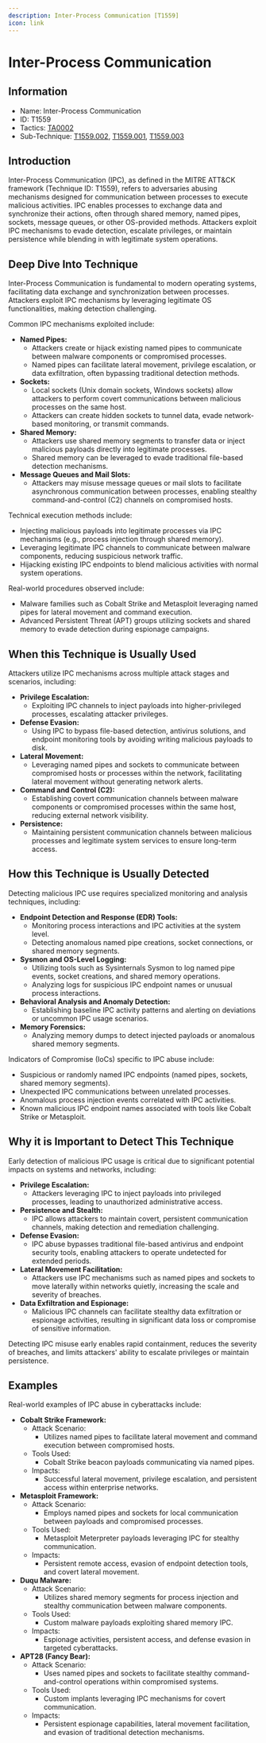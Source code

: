 ```yaml
---
description: Inter-Process Communication [T1559]
icon: link
---
```


# Inter-Process Communication

## Information

* Name: Inter-Process Communication
* ID: T1559
* Tactics: [TA0002](../)
* Sub-Technique: [T1559.002](t1559.002.md), [T1559.001](t1559.001.md), [T1559.003](t1559.003.md)

## Introduction

Inter-Process Communication (IPC), as defined in the MITRE ATT\&CK framework (Technique ID: T1559), refers to adversaries abusing mechanisms designed for communication between processes to execute malicious activities. IPC enables processes to exchange data and synchronize their actions, often through shared memory, named pipes, sockets, message queues, or other OS-provided methods. Attackers exploit IPC mechanisms to evade detection, escalate privileges, or maintain persistence while blending in with legitimate system operations.

## Deep Dive Into Technique

Inter-Process Communication is fundamental to modern operating systems, facilitating data exchange and synchronization between processes. Attackers exploit IPC mechanisms by leveraging legitimate OS functionalities, making detection challenging.

Common IPC mechanisms exploited include:

* **Named Pipes:**
  * Attackers create or hijack existing named pipes to communicate between malware components or compromised processes.
  * Named pipes can facilitate lateral movement, privilege escalation, or data exfiltration, often bypassing traditional detection methods.
* **Sockets:**
  * Local sockets (Unix domain sockets, Windows sockets) allow attackers to perform covert communications between malicious processes on the same host.
  * Attackers can create hidden sockets to tunnel data, evade network-based monitoring, or transmit commands.
* **Shared Memory:**
  * Attackers use shared memory segments to transfer data or inject malicious payloads directly into legitimate processes.
  * Shared memory can be leveraged to evade traditional file-based detection mechanisms.
* **Message Queues and Mail Slots:**
  * Attackers may misuse message queues or mail slots to facilitate asynchronous communication between processes, enabling stealthy command-and-control (C2) channels on compromised hosts.

Technical execution methods include:

* Injecting malicious payloads into legitimate processes via IPC mechanisms (e.g., process injection through shared memory).
* Leveraging legitimate IPC channels to communicate between malware components, reducing suspicious network traffic.
* Hijacking existing IPC endpoints to blend malicious activities with normal system operations.

Real-world procedures observed include:

* Malware families such as Cobalt Strike and Metasploit leveraging named pipes for lateral movement and command execution.
* Advanced Persistent Threat (APT) groups utilizing sockets and shared memory to evade detection during espionage campaigns.

## When this Technique is Usually Used

Attackers utilize IPC mechanisms across multiple attack stages and scenarios, including:

* **Privilege Escalation:**
  * Exploiting IPC channels to inject payloads into higher-privileged processes, escalating attacker privileges.
* **Defense Evasion:**
  * Using IPC to bypass file-based detection, antivirus solutions, and endpoint monitoring tools by avoiding writing malicious payloads to disk.
* **Lateral Movement:**
  * Leveraging named pipes and sockets to communicate between compromised hosts or processes within the network, facilitating lateral movement without generating network alerts.
* **Command and Control (C2):**
  * Establishing covert communication channels between malware components or compromised processes within the same host, reducing external network visibility.
* **Persistence:**
  * Maintaining persistent communication channels between malicious processes and legitimate system services to ensure long-term access.

## How this Technique is Usually Detected

Detecting malicious IPC use requires specialized monitoring and analysis techniques, including:

* **Endpoint Detection and Response (EDR) Tools:**
  * Monitoring process interactions and IPC activities at the system level.
  * Detecting anomalous named pipe creations, socket connections, or shared memory segments.
* **Sysmon and OS-Level Logging:**
  * Utilizing tools such as Sysinternals Sysmon to log named pipe events, socket creations, and shared memory operations.
  * Analyzing logs for suspicious IPC endpoint names or unusual process interactions.
* **Behavioral Analysis and Anomaly Detection:**
  * Establishing baseline IPC activity patterns and alerting on deviations or uncommon IPC usage scenarios.
* **Memory Forensics:**
  * Analyzing memory dumps to detect injected payloads or anomalous shared memory segments.

Indicators of Compromise (IoCs) specific to IPC abuse include:

* Suspicious or randomly named IPC endpoints (named pipes, sockets, shared memory segments).
* Unexpected IPC communications between unrelated processes.
* Anomalous process injection events correlated with IPC activities.
* Known malicious IPC endpoint names associated with tools like Cobalt Strike or Metasploit.

## Why it is Important to Detect This Technique

Early detection of malicious IPC usage is critical due to significant potential impacts on systems and networks, including:

* **Privilege Escalation:**
  * Attackers leveraging IPC to inject payloads into privileged processes, leading to unauthorized administrative access.
* **Persistence and Stealth:**
  * IPC allows attackers to maintain covert, persistent communication channels, making detection and remediation challenging.
* **Defense Evasion:**
  * IPC abuse bypasses traditional file-based antivirus and endpoint security tools, enabling attackers to operate undetected for extended periods.
* **Lateral Movement Facilitation:**
  * Attackers use IPC mechanisms such as named pipes and sockets to move laterally within networks quietly, increasing the scale and severity of breaches.
* **Data Exfiltration and Espionage:**
  * Malicious IPC channels can facilitate stealthy data exfiltration or espionage activities, resulting in significant data loss or compromise of sensitive information.

Detecting IPC misuse early enables rapid containment, reduces the severity of breaches, and limits attackers' ability to escalate privileges or maintain persistence.

## Examples

Real-world examples of IPC abuse in cyberattacks include:

* **Cobalt Strike Framework:**
  * Attack Scenario:
    * Utilizes named pipes to facilitate lateral movement and command execution between compromised hosts.
  * Tools Used:
    * Cobalt Strike beacon payloads communicating via named pipes.
  * Impacts:
    * Successful lateral movement, privilege escalation, and persistent access within enterprise networks.
* **Metasploit Framework:**
  * Attack Scenario:
    * Employs named pipes and sockets for local communication between payloads and compromised processes.
  * Tools Used:
    * Metasploit Meterpreter payloads leveraging IPC for stealthy communication.
  * Impacts:
    * Persistent remote access, evasion of endpoint detection tools, and covert lateral movement.
* **Duqu Malware:**
  * Attack Scenario:
    * Utilizes shared memory segments for process injection and stealthy communication between malware components.
  * Tools Used:
    * Custom malware payloads exploiting shared memory IPC.
  * Impacts:
    * Espionage activities, persistent access, and defense evasion in targeted cyberattacks.
* **APT28 (Fancy Bear):**
  * Attack Scenario:
    * Uses named pipes and sockets to facilitate stealthy command-and-control operations within compromised systems.
  * Tools Used:
    * Custom implants leveraging IPC mechanisms for covert communication.
  * Impacts:
    * Persistent espionage capabilities, lateral movement facilitation, and evasion of traditional detection mechanisms.
